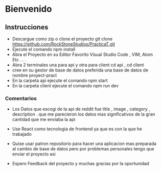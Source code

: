 # Bienvenido 

## Instrucciones

- Descargue como zip o clone el proyecto git clone https://github.com/RockStoneStudios/PracticaT.git
- Ejecute el comando npm install
- Abra el Proyecto en su Editor Favorito Visual Studio Code , VIM, Atom Etc . . .
- Abra 2 terminales una para api y otra para client  cd api , cd client
- cree en su gestor de base de datos preferida una base de datos de nombre proyect-pract 
- En la carpeta api ejecute el comando npm start 
- En la carpeta client ejecute el comando npm run dev

### Comentarios

- Los Datos que escogi de la api de reddit fue title , image , category , description . que me parecieron los datos mas significativos de la gran cantidad que me enviaba la api

- Use React como tecnologia de frontend ya que es con la que he trabajado 

- Quise usar patron repositorio para hacer una aplicacion mas preparada al cambio de base de datos  pero por problemas personales tengo que enviar el proyecto asi

- Espero Feedback del proyecto y muchas gracias por la oportunidad